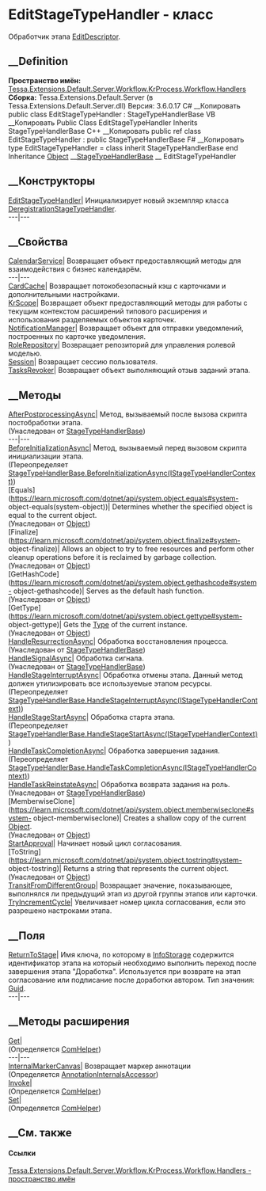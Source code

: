 # EditStageTypeHandler - класс
Обработчик этапа
[EditDescriptor](F_Tessa_Extensions_Default_Shared_Workflow_KrProcess_StageTypeDescriptors_EditDescriptor.htm).
## __Definition
 **Пространство имён:**
[Tessa.Extensions.Default.Server.Workflow.KrProcess.Workflow.Handlers](N_Tessa_Extensions_Default_Server_Workflow_KrProcess_Workflow_Handlers.htm)  
 **Сборка:** Tessa.Extensions.Default.Server (в
Tessa.Extensions.Default.Server.dll) Версия: 3.6.0.17
C# __Копировать
     public class EditStageTypeHandler : StageTypeHandlerBase
VB __Копировать
     Public Class EditStageTypeHandler
    	Inherits StageTypeHandlerBase
C++ __Копировать
     public ref class EditStageTypeHandler : public StageTypeHandlerBase
F# __Копировать
     type EditStageTypeHandler = 
        class
            inherit StageTypeHandlerBase
        end
Inheritance
    [Object](https://learn.microsoft.com/dotnet/api/system.object) __[StageTypeHandlerBase](T_Tessa_Extensions_Default_Server_Workflow_KrProcess_Workflow_Handlers_StageTypeHandlerBase.htm) __ EditStageTypeHandler
##  __Конструкторы
[EditStageTypeHandler](M_Tessa_Extensions_Default_Server_Workflow_KrProcess_Workflow_Handlers_EditStageTypeHandler__ctor.htm)|
Инициализирует новый экземпляр класса
[DeregistrationStageTypeHandler](T_Tessa_Extensions_Default_Server_Workflow_KrProcess_Workflow_Handlers_DeregistrationStageTypeHandler.htm).  
---|---  
## __Свойства
[CalendarService](P_Tessa_Extensions_Default_Server_Workflow_KrProcess_Workflow_Handlers_EditStageTypeHandler_CalendarService.htm)|
Возвращает объект предоставляющий методы для взаимодействия с бизнес
календарём.  
---|---  
[CardCache](P_Tessa_Extensions_Default_Server_Workflow_KrProcess_Workflow_Handlers_EditStageTypeHandler_CardCache.htm)|
Возвращает потокобезопасный кэш с карточками и дополнительными настройками.  
[KrScope](P_Tessa_Extensions_Default_Server_Workflow_KrProcess_Workflow_Handlers_EditStageTypeHandler_KrScope.htm)|
Возвращает объект предоставляющий методы для работы с текущим контекстом
расширений типового расширения и использования разделяемых объектов карточек.  
[NotificationManager](P_Tessa_Extensions_Default_Server_Workflow_KrProcess_Workflow_Handlers_EditStageTypeHandler_NotificationManager.htm)|
Возвращает объект для отправки уведомлений, построенных по карточке
уведомления.  
[RoleRepository](P_Tessa_Extensions_Default_Server_Workflow_KrProcess_Workflow_Handlers_EditStageTypeHandler_RoleRepository.htm)|
Возвращает репозиторий для управления ролевой моделью.  
[Session](P_Tessa_Extensions_Default_Server_Workflow_KrProcess_Workflow_Handlers_EditStageTypeHandler_Session.htm)|
Возвращает сессию пользователя.  
[TasksRevoker](P_Tessa_Extensions_Default_Server_Workflow_KrProcess_Workflow_Handlers_EditStageTypeHandler_TasksRevoker.htm)|
Возвращает объект выполняющий отзыв заданий этапа.  
## __Методы
[AfterPostprocessingAsync](M_Tessa_Extensions_Default_Server_Workflow_KrProcess_Workflow_Handlers_StageTypeHandlerBase_AfterPostprocessingAsync.htm)|
Метод, вызываемый после вызова скрипта постобработки этапа.  
(Унаследован от
[StageTypeHandlerBase](T_Tessa_Extensions_Default_Server_Workflow_KrProcess_Workflow_Handlers_StageTypeHandlerBase.htm))  
---|---  
[BeforeInitializationAsync](M_Tessa_Extensions_Default_Server_Workflow_KrProcess_Workflow_Handlers_EditStageTypeHandler_BeforeInitializationAsync.htm)|
Метод, вызываемый перед вызовом скрипта инициализации этапа.  
(Переопределяет
[StageTypeHandlerBase.BeforeInitializationAsync(IStageTypeHandlerContext)](M_Tessa_Extensions_Default_Server_Workflow_KrProcess_Workflow_Handlers_StageTypeHandlerBase_BeforeInitializationAsync.htm))  
[Equals](https://learn.microsoft.com/dotnet/api/system.object.equals#system-
object-equals\(system-object\))| Determines whether the specified object is
equal to the current object.  
(Унаследован от
[Object](https://learn.microsoft.com/dotnet/api/system.object))  
[Finalize](https://learn.microsoft.com/dotnet/api/system.object.finalize#system-
object-finalize)| Allows an object to try to free resources and perform other
cleanup operations before it is reclaimed by garbage collection.  
(Унаследован от
[Object](https://learn.microsoft.com/dotnet/api/system.object))  
[GetHashCode](https://learn.microsoft.com/dotnet/api/system.object.gethashcode#system-
object-gethashcode)| Serves as the default hash function.  
(Унаследован от
[Object](https://learn.microsoft.com/dotnet/api/system.object))  
[GetType](https://learn.microsoft.com/dotnet/api/system.object.gettype#system-
object-gettype)| Gets the
[Type](https://learn.microsoft.com/dotnet/api/system.type) of the current
instance.  
(Унаследован от
[Object](https://learn.microsoft.com/dotnet/api/system.object))  
[HandleResurrectionAsync](M_Tessa_Extensions_Default_Server_Workflow_KrProcess_Workflow_Handlers_StageTypeHandlerBase_HandleResurrectionAsync.htm)|
Обработка восстановления процесса.  
(Унаследован от
[StageTypeHandlerBase](T_Tessa_Extensions_Default_Server_Workflow_KrProcess_Workflow_Handlers_StageTypeHandlerBase.htm))  
[HandleSignalAsync](M_Tessa_Extensions_Default_Server_Workflow_KrProcess_Workflow_Handlers_StageTypeHandlerBase_HandleSignalAsync.htm)|
Обработка сигнала.  
(Унаследован от
[StageTypeHandlerBase](T_Tessa_Extensions_Default_Server_Workflow_KrProcess_Workflow_Handlers_StageTypeHandlerBase.htm))  
[HandleStageInterruptAsync](M_Tessa_Extensions_Default_Server_Workflow_KrProcess_Workflow_Handlers_EditStageTypeHandler_HandleStageInterruptAsync.htm)|
Обработка отмены этапа. Данный метод должен утилизировать все используемые
этапом ресурсы.  
(Переопределяет
[StageTypeHandlerBase.HandleStageInterruptAsync(IStageTypeHandlerContext)](M_Tessa_Extensions_Default_Server_Workflow_KrProcess_Workflow_Handlers_StageTypeHandlerBase_HandleStageInterruptAsync.htm))  
[HandleStageStartAsync](M_Tessa_Extensions_Default_Server_Workflow_KrProcess_Workflow_Handlers_EditStageTypeHandler_HandleStageStartAsync.htm)|
Обработка старта этапа.  
(Переопределяет
[StageTypeHandlerBase.HandleStageStartAsync(IStageTypeHandlerContext)](M_Tessa_Extensions_Default_Server_Workflow_KrProcess_Workflow_Handlers_StageTypeHandlerBase_HandleStageStartAsync.htm))  
[HandleTaskCompletionAsync](M_Tessa_Extensions_Default_Server_Workflow_KrProcess_Workflow_Handlers_EditStageTypeHandler_HandleTaskCompletionAsync.htm)|
Обработка завершения задания.  
(Переопределяет
[StageTypeHandlerBase.HandleTaskCompletionAsync(IStageTypeHandlerContext)](M_Tessa_Extensions_Default_Server_Workflow_KrProcess_Workflow_Handlers_StageTypeHandlerBase_HandleTaskCompletionAsync.htm))  
[HandleTaskReinstateAsync](M_Tessa_Extensions_Default_Server_Workflow_KrProcess_Workflow_Handlers_StageTypeHandlerBase_HandleTaskReinstateAsync.htm)|
Обработка возврата задания на роль.  
(Унаследован от
[StageTypeHandlerBase](T_Tessa_Extensions_Default_Server_Workflow_KrProcess_Workflow_Handlers_StageTypeHandlerBase.htm))  
[MemberwiseClone](https://learn.microsoft.com/dotnet/api/system.object.memberwiseclone#system-
object-memberwiseclone)| Creates a shallow copy of the current
[Object](https://learn.microsoft.com/dotnet/api/system.object).  
(Унаследован от
[Object](https://learn.microsoft.com/dotnet/api/system.object))  
[StartApproval](M_Tessa_Extensions_Default_Server_Workflow_KrProcess_Workflow_Handlers_EditStageTypeHandler_StartApproval.htm)|
Начинает новый цикл согласования.  
[ToString](https://learn.microsoft.com/dotnet/api/system.object.tostring#system-
object-tostring)| Returns a string that represents the current object.  
(Унаследован от
[Object](https://learn.microsoft.com/dotnet/api/system.object))  
[TransitFromDifferentGroup](M_Tessa_Extensions_Default_Server_Workflow_KrProcess_Workflow_Handlers_EditStageTypeHandler_TransitFromDifferentGroup.htm)|
Возвращает значение, показывающее, выполнялся ли предыдущий этап из другой
группы этапов или карточки.  
[TryIncrementCycle](M_Tessa_Extensions_Default_Server_Workflow_KrProcess_Workflow_Handlers_EditStageTypeHandler_TryIncrementCycle.htm)|
Увеличивает номер цикла согласования, если это разрешено настроками этапа.  
## __Поля
[ReturnToStage](F_Tessa_Extensions_Default_Server_Workflow_KrProcess_Workflow_Handlers_EditStageTypeHandler_ReturnToStage.htm)|
Имя ключа, по которому в
[InfoStorage](P_Tessa_Extensions_Default_Server_Workflow_KrObjectModel_Stage_InfoStorage.htm)
содержится идентификатор этапа на который необходимо выполнить переход после
завершения этапа "Доработка". Используется при возврате на этап согласование
или подписание после доработки автором. Тип значения:
[Guid](https://learn.microsoft.com/dotnet/api/system.guid).  
---|---  
## __Методы расширения
[Get](M_Tessa_Extensions_Default_Client_EDS_ComHelper_Get.htm)|  
(Определяется
[ComHelper](T_Tessa_Extensions_Default_Client_EDS_ComHelper.htm))  
---|---  
[InternalMarkerCanvas](M_Tessa_UI_Views_Charting_Annotations_AnnotationInternalsAccessor_InternalMarkerCanvas.htm)|
Возвращает маркер аннотации  
(Определяется
[AnnotationInternalsAccessor](T_Tessa_UI_Views_Charting_Annotations_AnnotationInternalsAccessor.htm))  
[Invoke](M_Tessa_Extensions_Default_Client_EDS_ComHelper_Invoke.htm)|  
(Определяется
[ComHelper](T_Tessa_Extensions_Default_Client_EDS_ComHelper.htm))  
[Set](M_Tessa_Extensions_Default_Client_EDS_ComHelper_Set.htm)|  
(Определяется
[ComHelper](T_Tessa_Extensions_Default_Client_EDS_ComHelper.htm))  
##  __См. также
#### Ссылки
[Tessa.Extensions.Default.Server.Workflow.KrProcess.Workflow.Handlers -
пространство
имён](N_Tessa_Extensions_Default_Server_Workflow_KrProcess_Workflow_Handlers.htm)
